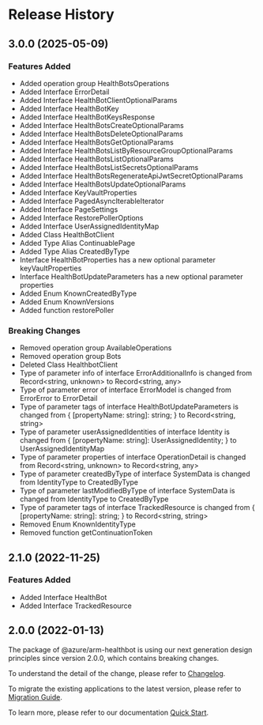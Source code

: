 # Release History
    
## 3.0.0 (2025-05-09)
    
### Features Added

  - Added operation group HealthBotsOperations
  - Added Interface ErrorDetail
  - Added Interface HealthBotClientOptionalParams
  - Added Interface HealthBotKey
  - Added Interface HealthBotKeysResponse
  - Added Interface HealthBotsCreateOptionalParams
  - Added Interface HealthBotsDeleteOptionalParams
  - Added Interface HealthBotsGetOptionalParams
  - Added Interface HealthBotsListByResourceGroupOptionalParams
  - Added Interface HealthBotsListOptionalParams
  - Added Interface HealthBotsListSecretsOptionalParams
  - Added Interface HealthBotsRegenerateApiJwtSecretOptionalParams
  - Added Interface HealthBotsUpdateOptionalParams
  - Added Interface KeyVaultProperties
  - Added Interface PagedAsyncIterableIterator
  - Added Interface PageSettings
  - Added Interface RestorePollerOptions
  - Added Interface UserAssignedIdentityMap
  - Added Class HealthBotClient
  - Added Type Alias ContinuablePage
  - Added Type Alias CreatedByType
  - Interface HealthBotProperties has a new optional parameter keyVaultProperties
  - Interface HealthBotUpdateParameters has a new optional parameter properties
  - Added Enum KnownCreatedByType
  - Added Enum KnownVersions
  - Added function restorePoller

### Breaking Changes

  - Removed operation group AvailableOperations
  - Removed operation group Bots
  - Deleted Class HealthbotClient
  - Type of parameter info of interface ErrorAdditionalInfo is changed from Record<string, unknown> to Record<string, any>
  - Type of parameter error of interface ErrorModel is changed from ErrorError to ErrorDetail
  - Type of parameter tags of interface HealthBotUpdateParameters is changed from {
        [propertyName: string]: string;
    } to Record<string, string>
  - Type of parameter userAssignedIdentities of interface Identity is changed from {
        [propertyName: string]: UserAssignedIdentity;
    } to UserAssignedIdentityMap
  - Type of parameter properties of interface OperationDetail is changed from Record<string, unknown> to Record<string, any>
  - Type of parameter createdByType of interface SystemData is changed from IdentityType to CreatedByType
  - Type of parameter lastModifiedByType of interface SystemData is changed from IdentityType to CreatedByType
  - Type of parameter tags of interface TrackedResource is changed from {
        [propertyName: string]: string;
    } to Record<string, string>
  - Removed Enum KnownIdentityType
  - Removed function getContinuationToken
    
    
## 2.1.0 (2022-11-25)
    
### Features Added

  - Added Interface HealthBot
  - Added Interface TrackedResource
    
    
## 2.0.0 (2022-01-13)

The package of @azure/arm-healthbot is using our next generation design principles since version 2.0.0, which contains breaking changes.

To understand the detail of the change, please refer to [Changelog](https://aka.ms/js-track2-changelog).

To migrate the existing applications to the latest version, please refer to [Migration Guide](https://aka.ms/js-track2-migration-guide).

To learn more, please refer to our documentation [Quick Start](https://aka.ms/azsdk/js/mgmt/quickstart).
